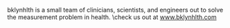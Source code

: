 bklynhlth is a small team of clinicians, scientists, and engineers out to solve the measurement problem in health.
\check us out at www.bklynhlth.com
